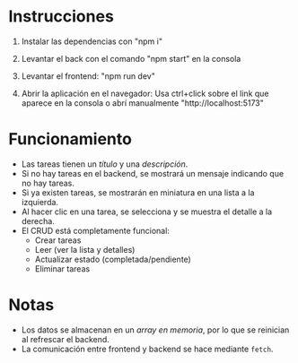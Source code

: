 
# Instrucciones

1. Instalar las dependencias con "npm i"

2. Levantar el back con el comando "npm start" en la consola

3. Levantar el frontend: "npm run dev"

4. Abrir la aplicación en el navegador: Usa ctrl+click sobre el link que aparece en la consola o abrí manualmente "http://localhost:5173"

# Funcionamiento

- Las tareas tienen un *título* y una *descripción*.
- Si no hay tareas en el backend, se mostrará un mensaje indicando que no hay tareas.
- Si ya existen tareas, se mostrarán en miniatura en una lista a la izquierda.
- Al hacer clic en una tarea, se selecciona y se muestra el detalle a la derecha.
- El CRUD está completamente funcional:
  - Crear tareas
  - Leer (ver la lista y detalles)
  - Actualizar estado (completada/pendiente)
  - Eliminar tareas

# Notas

- Los datos se almacenan en un *array en memoria*, por lo que se reinician al refrescar el backend.
- La comunicación entre frontend y backend se hace mediante `fetch`.
